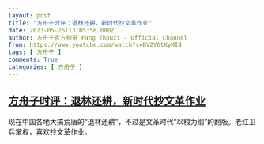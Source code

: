 ```yaml
---
layout: post
title: "方舟子时评：退林还耕，新时代抄文革作业"
date: 2023-05-26T13:05:58.000Z
author: 方舟子官方频道 Fang Zhouzi - Official Channel
from: https://www.youtube.com/watch?v=BV2Y6tKyMI4
tags: [ 方舟子 ]
comments: True
categories: [ 方舟子 ]
---
```

<!--1685106358000-->
[方舟子时评：退林还耕，新时代抄文革作业](https://www.youtube.com/watch?v=BV2Y6tKyMI4)
------

<div>
现在中国各地大搞荒唐的“退林还耕”，不过是文革时代“以粮为纲”的翻版。老红卫兵掌权，喜欢抄文革作业。
</div>
